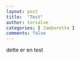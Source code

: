 ```yaml
---
layout: post
title:  "Test"
author: torsalve
categories: [ Jamborette ]
comments: false
---
```


dette er en test